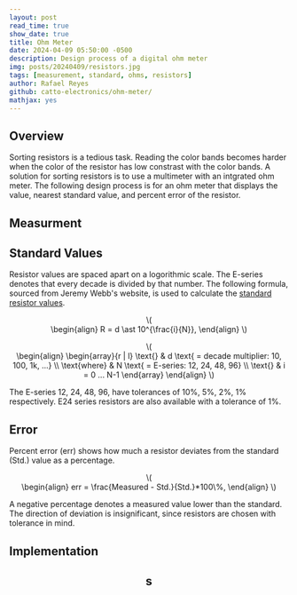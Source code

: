 ```yaml
---
layout: post
read_time: true
show_date: true
title: Ohm Meter
date: 2024-04-09 05:50:00 -0500
description: Design process of a digital ohm meter
img: posts/20240409/resistors.jpg
tags: [measurement, standard, ohms, resistors]
author: Rafael Reyes
github: catto-electronics/ohm-meter/
mathjax: yes
---
```


## Overview
Sorting resistors is a tedious task. Reading the color bands becomes harder when the color of the resistor has low constrast with the color bands. A solution for sorting resistors is to use a multimeter with an intgrated ohm meter. The following design process is for an ohm meter that displays the value, nearest standard value, and percent error of the resistor. 

## Measurment


## Standard Values
Resistor values are spaced apart on a logorithmic scale. The E-series denotes that every decade is divided by that number. The following formula, sourced from Jeremy Webb's website, is used to calculate the [standard resistor values](https://jwebb-design.com/ee/digital/std_resistors.html). 

<p style="text-align:center">\(<br>
\begin{align}
R = d \ast 10^{\frac{i}{N}},
\end{align}
\)</p>

<p class="postMath" style="text-align:center">\(<br>
\begin{align}
\begin{array}{r | l} 
\text{} & d \text{ = decade multiplier: 10, 100, 1k, ...}
\\ \text{where} & N \text{ = E-series: 12, 24, 48, 96}
\\ \text{} & i = 0 ... N-1
\end{array}
\end{align}
\)</p>

The E-series 12, 24, 48, 96, have tolerances of 10%, 5%, 2%, 1% respectively. E24 series resistors are also available with a tolerance of 1%. 

## Error
Percent error (err) shows how much a resistor deviates from the standard (Std.) value as a percentage. 

<p style="text-align:center">\(<br>
\begin{align}
err = \frac{Measured - Std.}{Std.}*100\%,
\end{align}
\)</p>

A negative percentage denotes a measured value lower than the standard. The direction of deviation is insignificant, since resistors are chosen with tolerance in mind.

## Implementation

## <center>s</center>